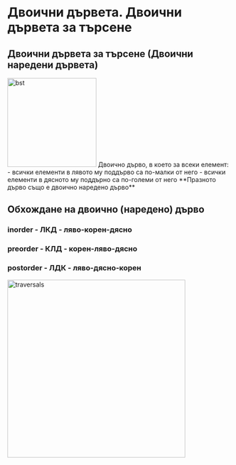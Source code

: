 # Двоични дървета. Двоични дървета за търсене

## Двоични дървета за търсене (Двоични наредени дървета)
<img src="https://media.geeksforgeeks.org/wp-content/uploads/BSTSearch.png" alt="bst" width="200"/>
Двоично дърво, в което за всеки елемент:
- всички елементи в лявото му поддърво са по-малки от него
- всички елементи в дясното му поддърно са по-големи от него
**Празното дърво също е двоично наредено дърво**

## Обхождане на двоично (наредено) дърво
### inorder - ЛКД - ляво-корен-дясно
### preorder - КЛД - корен-ляво-дясно
### postorder - ЛДК - ляво-дясно-корен
<img src="https://media.geeksforgeeks.org/wp-content/cdn-uploads/Preorder-from-Inorder-and-Postorder-traversals.jpg" alt="traversals" width="400"/>
